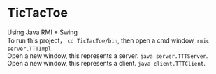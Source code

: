 # TicTacToe
Using Java RMI + Swing<br>
To run this project， `cd TicTacToe/bin`, then open a cmd window, `rmic server.TTTImpl`.<br/>
Open a new window, this represents a server. `java server.TTTServer`.<br/>
Open a new window, this represents a client. `java client.TTTClient`.<br/>
